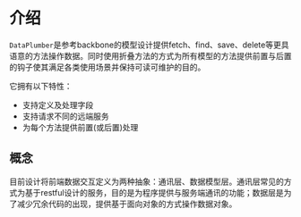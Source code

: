# 介绍

`DataPlumber`是参考backbone的模型设计提供fetch、find、save、delete等更具语意的方法操作数据。同时使用折叠方法的方式为所有模型的方法提供前置与后置的钩子使其满足各类使用场景并保持可读可维护的目的。

它拥有以下特性：

- 支持定义及处理字段
- 支持请求不同的远端服务
- 为每个方法提供前置(或后置)处理

## 概念

目前设计将前端数据交互定义为两种抽象：通讯层、数据模型层。通讯层常见的方式为基于restful设计的服务，目的是为程序提供与服务端通讯的功能；数据层是为了减少冗余代码的出现，提供基于面向对象的方式操作数据对象。